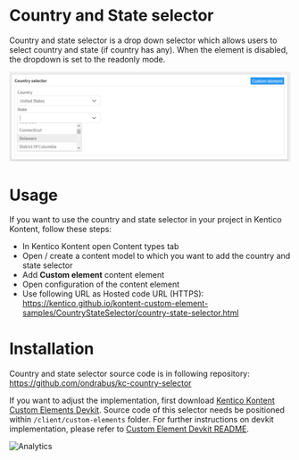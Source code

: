 # Country and State selector
Country and state selector is a drop down selector which allows users to select country and state (if country has any). When the element is disabled, the dropdown is set to the readonly mode.

![Country State Selector](CountryStateSelector.png)

# Usage

If you want to use the country and state selector in your project in Kentico Kontent, follow these steps:

* In Kentico Kontent open Content types tab
* Open / create a content model to which you want to add the country and state selector
* Add **Custom element** content element
* Open configuration of the content element
* Use following URL as Hosted code URL (HTTPS): https://kentico.github.io/kontent-custom-element-samples/CountryStateSelector/country-state-selector.html

# Installation

Country and state selector source code is in following repository: https://github.com/ondrabus/kc-country-selector

If you want to adjust the implementation, first download [Kentico Kontent Custom Elements Devkit](https://github.com/kentico/custom-element-devkit). Source code of this selector needs be positioned within `/client/custom-elements` folder. For further instructions on devkit implementation, please refer to [Custom Element Devkit README](https://github.com/Kentico/custom-element-devkit/blob/master/readme.md).

![Analytics](https://kentico-ga-beacon.azurewebsites.net/api/UA-69014260-4/Kentico/kontent-custom-element-samples/CountryStateSelector?pixel)
